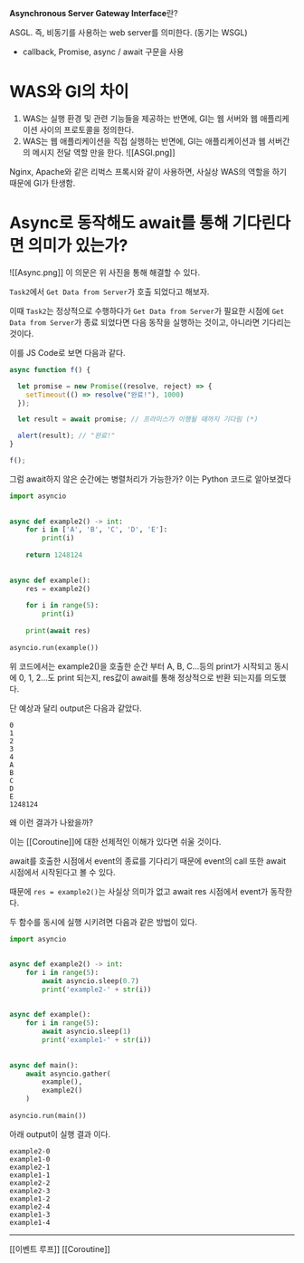 **Asynchronous Server Gateway Interface**란?

ASGL. 즉, 비동기를 사용하는 web server를 의미한다. (동기는 WSGL)
- callback, Promise, async / await 구문을 사용

# WAS와 GI의 차이
1. WAS는 실행 환경 및 관련 기능들을 제공하는 반면에, GI는 웹 서버와 웹 애플리케이션 사이의 프로토콜을 정의한다.
2. WAS는 웹 애플리케이션을 직접 실행하는 반면에, GI는 애플리케이션과 웹 서버간의 메시지 전달 역할 만을 한다.
![[ASGI.png]]

Nginx, Apache와 같은 리벅스 프록시와 같이 사용하면, 사실상 WAS의 역할을 하기 때문에 GI가 탄생함.


# Async로 동작해도 await를 통해 기다린다면 의미가 있는가?
![[Async.png]]
이 의문은 위 사진을 통해 해결할 수 있다.

`Task2`에서 `Get Data from Server`가 호출 되었다고 해보자.

이때 `Task2`는 정상적으로 수행하다가 `Get Data from Server`가 필요한 시점에
`Get Data from Server`가 종료 되었다면 다음 동작을 실행하는 것이고, 아니라면 기다리는 것이다.

이를 JS Code로 보면 다음과 같다.
```javascript
async function f() {

  let promise = new Promise((resolve, reject) => {
    setTimeout(() => resolve("완료!"), 1000)
  });

  let result = await promise; // 프라미스가 이행될 때까지 기다림 (*)

  alert(result); // "완료!"
}

f();
```

그럼 await하지 않은 순간에는 병렬처리가 가능한가?
이는 Python 코드로 알아보겠다
```python
import asyncio  
  
  
async def example2() -> int:  
    for i in ['A', 'B', 'C', 'D', 'E']:  
        print(i)  
  
    return 1248124  
  
  
async def example():  
    res = example2()  
  
    for i in range(5):  
        print(i)  
  
    print(await res)
  
asyncio.run(example())
```

위 코드에서는 example2()을 호출한 순간 부터 A, B, C...등의 print가 시작되고
동시에 0, 1, 2...도 print 되는지, res값이 await를 통해 정상적으로 반환 되는지를 의도했다.

단 예상과 달리 output은 다음과 같았다.
```console
0
1
2
3
4
A
B
C
D
E
1248124
```
왜 이런 결과가 나왔을까?

이는 [[Coroutine]]에 대한 선제적인 이해가 있다면 쉬울 것이다.

await를 호출한 시점에서 event의 종료를 기다리기 때문에 
event의 call 또한 await 시점에서 시작된다고 볼 수 있다.

때문에 `res = example2()`는 사실상 의미가 없고 await res 시점에서 event가 동작한다.

두 함수를 동시에 실행 시키려면 다음과 같은 방법이 있다.
```python
import asyncio  
  
  
async def example2() -> int:  
    for i in range(5):  
        await asyncio.sleep(0.7)  
        print('example2-' + str(i))  
  
  
async def example():  
    for i in range(5):  
        await asyncio.sleep(1)  
        print('example1-' + str(i))  
  
  
async def main():  
    await asyncio.gather(  
        example(),  
        example2()  
    )  
  
asyncio.run(main())
```

아래 output이 실행 결과 이다.
```
example2-0
example1-0
example2-1
example1-1
example2-2
example2-3
example1-2
example2-4
example1-3
example1-4
```


---
[[이벤트 루프]]
[[Coroutine]]